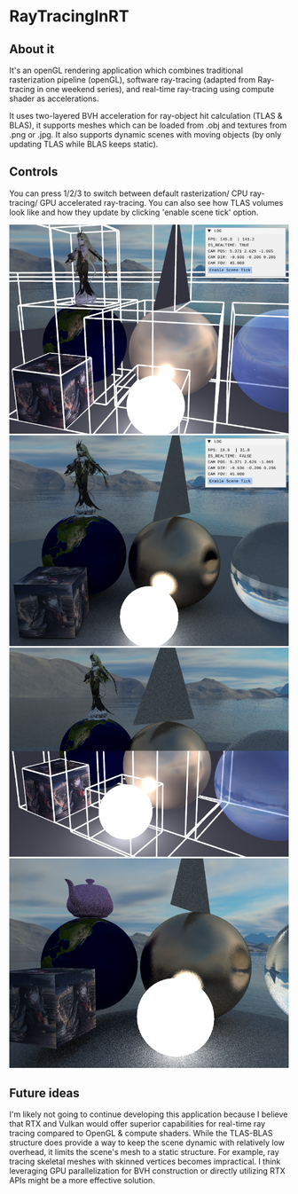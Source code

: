 # RayTracingInRT

## About it
It's an openGL rendering application which combines traditional rasterization pipeline (openGL), software ray-tracing (adapted from Ray-tracing in one weekend series), and real-time ray-tracing using compute shader as accelerations.

It uses two-layered BVH acceleration for ray-object hit calculation (TLAS & BLAS), it supports meshes which can be loaded from \.obj and textures from \.png or \.jpg. It also supports dynamic scenes with moving objects (by only updating TLAS while BLAS keeps static).

## Controls
You can press 1/2/3 to switch between default rasterization/ CPU ray-tracing/ GPU accelerated ray-tracing. You can also see how TLAS volumes look like and how they update by clicking 'enable scene tick' option.

![](resource/examples/sample_7.png)
![](resource/examples/sample_8.png)
![](resource/examples/sample_9.png)
![](resource/examples/sample_5.png)

## Future ideas
I'm likely not going to continue developing this application because I believe that RTX and Vulkan would offer superior capabilities for real-time ray tracing compared to OpenGL & compute shaders. While the TLAS-BLAS structure does provide a way to keep the scene dynamic with relatively low overhead, it limits the scene's mesh to a static structure. For example, ray tracing skeletal meshes with skinned vertices becomes impractical. I think leveraging GPU parallelization for BVH construction or directly utilizing RTX APIs might be a more effective solution.
